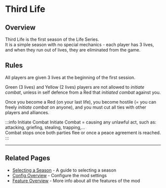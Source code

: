 # Third Life

## Overview

Third Life is the first season of the Life Series.<br>
It is a simple season with no special mechanics - each player has 3 lives, and when they run out of lives, they are eliminated from the game.

## Rules
All players are given 3 lives at the beginning of the first session.

Green (3 lives) and Yellow (2 lives) players are not allowed to *initiate combat*, unless in self defence from a Red that *initiated combat* against you.

Once you become a Red (on your last life), you become hostile (= you can freely *initiate combat* on anyone), and you must cut all ties with other players and alliances.

:::info Initiate Combat
Initiate Combat = causing any unlawful act, such as: attacking, griefing, stealing, trapping,...<br>
Combat stops once both parties flee or once a peace agreement is reached.
:::

---

## Related Pages

- [Selecting a Season](/guide/selecting-season) - A guide to selecting a season
- [Config Overview](/config/overview) - Configure the mod settings
- [Feature Overview](/features/overview) - More info about all the features of the mod
